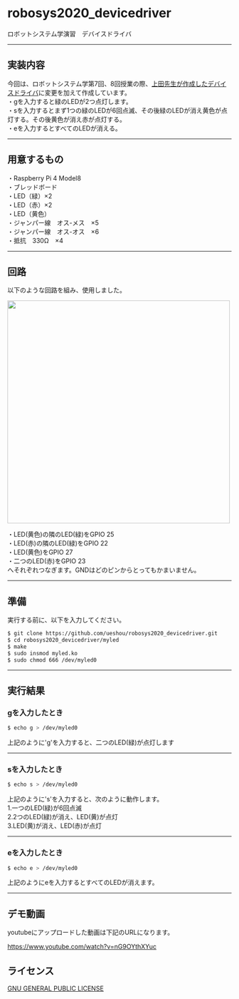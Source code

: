 # robosys2020_devicedriver
ロボットシステム学演習　デバイスドライバ

---
##  実装内容

今回は、ロボットシステム学第7回、8回授業の際、[上田先生が作成したデバイスドライバ](https://github.com/ryuichiueda/robosys_device_drivers/blob/master/myled.c)に変更を加えて作成しています。  
・gを入力すると緑のLEDが2つ点灯します。  
・sを入力するとまず1つの緑のLEDが6回点滅、その後緑のLEDが消え黄色が点灯する。その後黄色が消え赤が点灯する。  
・eを入力するとすべてのLEDが消える。  

---
## 用意するもの

・Raspberry Pi 4 Model8  
・ブレッドボード  
・LED（緑）×2  
・LED（赤）×2  
・LED（黄色）  
・ジャンパー線　オス-メス　×5  
・ジャンパー線　オス-オス　×6  
・抵抗　330Ω　×4  

---

## 回路

以下のような回路を組み、使用しました。  

<img src = https://user-images.githubusercontent.com/53548215/102705889-c07ccd00-42cf-11eb-8b72-c31cc7345b4d.jpeg width = 500px />

・LED(黄色)の隣のLED(緑)をGPIO 25  
・LED(赤)の隣のLED(緑)をGPIO 22  
・LED(黄色)をGPIO 27  
・二つのLED(赤)をGPIO 23  
へそれぞれつなぎます。GNDはどのピンからとってもかまいません。

---

## 準備

実行する前に、以下を入力してください。

```sh
$ git clone https://github.com/ueshou/robosys2020_devicedriver.git
$ cd robosys2020_devicedriver/myled
$ make
$ sudo insmod myled.ko
$ sudo chmod 666 /dev/myled0
```

---

## 実行結果
### gを入力したとき

```sh
$ echo g > /dev/myled0
```

上記のように'g'を入力すると、二つのLED(緑)が点灯します

---

### sを入力したとき

```sh
$ echo s > /dev/myled0
```
上記のように's'を入力すると、次のように動作します。  
1.一つのLED(緑)が6回点滅  
2.2つのLED(緑)が消え、LED(黄)が点灯  
3.LED(黄)が消え、LED(赤)が点灯  

---

### eを入力したとき

```sh
$ echo e > /dev/myled0
```
上記のようにeを入力するとすべてのLEDが消えます。

---

## デモ動画
youtubeにアップロードした動画は下記のURLになります。

https://www.youtube.com/watch?v=nG9OYthXYuc

## ライセンス

 [GNU GENERAL PUBLIC LICENSE](https://github.com/ueshou/robosys2020_devicedriver/blob/main/COPYING)
 
